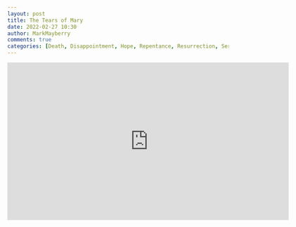 ```yaml
---
layout: post
title: The Tears of Mary
date: 2022-02-27 10:30
author: MarkMayberry
comments: true
categories: [Death, Disappointment, Hope, Repentance, Resurrection, Sermon]
---
```

<p><iframe src="https://player.vimeo.com/video/683501970?h=c3eb90097b&amp;title=0&amp;byline=0" width="640" height="360" frameborder="0" allowfullscreen=""></iframe></p>
